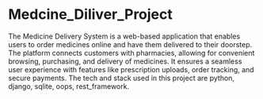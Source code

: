 # Medcine_Diliver_Project

The Medicine Delivery System is a web-based application that enables users to order medicines online and have them delivered to their doorstep. The platform connects customers with pharmacies, allowing for convenient browsing, purchasing, and delivery of medicines. It ensures a seamless user experience with features like prescription uploads, order tracking, and secure payments. The tech and stack used in this project are python, django, sqlite, oops, rest_framework.
